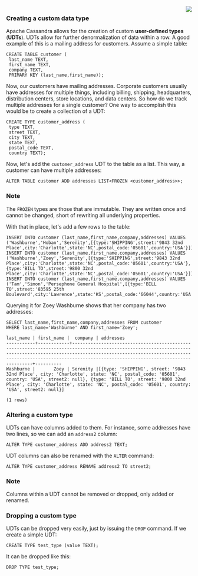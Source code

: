 <img align="right" src="https://raw.githubusercontent.com/fenago/apache-cassandra-intellij/master/md_files/logo-small.png">

### Creating a custom data type

Apache Cassandra allows for the creation of custom **user-defined
types** (**UDTs**). UDTs allow for further denormalization of data
within a row. A good example of this is a mailing address for customers.
Assume a simple table:

```
CREATE TABLE customer (
 last_name TEXT,
 first_name TEXT,
 company TEXT,
 PRIMARY KEY (last_name,first_name));
```

 

Now, our customers have mailing addresses. Corporate customers usually
have addresses for multiple things, including billing, shipping,
headquarters, distribution centers, store locations, and data centers.
So how do we track multiple addresses for a single customer? One way to
accomplish this would be to create a collection of a UDT:

```
CREATE TYPE customer_address (
 type TEXT,
 street TEXT,
 city TEXT,
 state TEXT,
 postal_code TEXT,
 country TEXT);
```

Now, let's add the `customer_address` UDT to the table as a
list. This way, a customer can have multiple addresses:

```
ALTER TABLE customer ADD addresses LIST<FROZEN <customer_address>>;
```

### Note

The `FROZEN` types are those that are immutable. They are
written once and cannot be changed, short of rewriting all underlying
properties.

With that in place, let's add a few rows to the table:

```
INSERT INTO customer (last_name,first_name,company,addresses) VALUES ('Washburne','Hoban','Serenity',[{type:'SHIPPING',street:'9843 32nd Place',city:'Charlotte',state:'NC',postal_code:'05601',country:'USA'}]);
INSERT INTO customer (last_name,first_name,company,addresses) VALUES ('Washburne','Zoey','Serenity',[{type:'SHIPPING',street:'9843 32nd Place',city:'Charlotte',state:'NC',postal_code:'05601',country:'USA'},{type:'BILL TO',street:'9800 32nd Place',city:'Charlotte',state:'NC',postal_code:'05601',country:'USA'}]);
INSERT INTO customer (last_name,first_name,company,addresses) VALUES ('Tam','Simon','Persephone General Hospital',[{type:'BILL TO',street:'83595 25th Boulevard',city:'Lawrence',state:'KS',postal_code:'66044',country:'USA'}]);
```

Querying it for Zoey Washburne shows that her company has two addresses:

```
SELECT last_name,first_name,company,addresses FROM customer
WHERE last_name='Washburne' AND first_name='Zoey';

last_name | first_name |  company | addresses
-----------+------------+-------------------------------------------------------------------------------------------------------------------------------------------------------------------------------------------------------------------------------------------------------------------------+----------
Washburne |       Zoey | Serenity |[{type: 'SHIPPING', street: '9843 32nd Place', city: 'Charlotte', state: 'NC', postal_code: '05601', country: 'USA', street2: null}, {type: 'BILL TO', street: '9800 32nd Place', city: 'Charlotte', state: 'NC', postal_code: '05601', country: 'USA', street2: null}]

(1 rows)
```

### Altering a custom type

UDTs can have columns added to them. For instance, some addresses have
two lines, so we can add an `address2` column:

```
ALTER TYPE customer_address ADD address2 TEXT;
```

UDT columns can also be renamed with the `ALTER` command:

```
ALTER TYPE customer_address RENAME address2 TO street2;
```

### Note

Columns within a UDT cannot be removed or dropped, only added or
renamed.

### Dropping a custom type

UDTs can be dropped very easily, just by issuing the `DROP`
command. If we create a simple UDT:

```
CREATE TYPE test_type (value TEXT);
```
 

It can be dropped like this:

```
DROP TYPE test_type;
```

